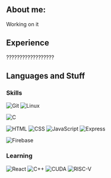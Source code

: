 ## About me:

Working on it

## Experience

??????????????????

## Languages and Stuff

### Skills

![Git](https://img.shields.io/badge/Git-F05032?style=for-the-badge&logo=git&logoColor=white)
![Linux](https://img.shields.io/badge/Linux-FCC624?style=for-the-badge&logo=linux&logoColor=black)

![C](https://img.shields.io/badge/C-00599C?style=for-the-badge&logo=c&logoColor=white)

![HTML](https://img.shields.io/badge/HTML5-E34F26?style=for-the-badge&logo=html5&logoColor=white)
![CSS](https://img.shields.io/badge/CSS3-1572B6?style=for-the-badge&logo=css3&logoColor=white)
![JavaScript](https://img.shields.io/badge/JavaScript-F7DF1E?style=for-the-badge&logo=javascript&logoColor=black)
![Express](https://img.shields.io/badge/Express.js-Express.js-black?style=for-the-badge&logo=express&logoColor=white)

![Firebase](https://img.shields.io/badge/Firebase-FFCA28?style=for-the-badge&logo=firebase&logoColor=black)

### Learning
![React](https://img.shields.io/badge/React.js-React.js-blue?style=for-the-badge&logo=react&logoColor=white)
![C++](https://img.shields.io/badge/C++-00599C?style=for-the-badge&logo=c%2b%2b&logoColor=white)
![CUDA](https://img.shields.io/badge/CUDA-76B900?style=for-the-badge&logo=nvidia&logoColor=white)
![RISC-V](https://img.shields.io/badge/Assembly-RISC--V-blue?style=for-the-badge&logo=riscv&logoColor=white)
